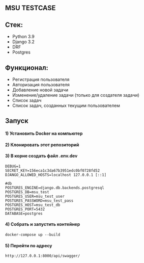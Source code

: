 ## MSU TESTCASE
## Стек:
* Python 3.9
* Django 3.2
* DRF
* Postgres
## Функционал:
* Регистрация пользователя
* Авторизация пользователя
* Добавление новой задачи
* Изменение/удаление задачи (только для создателя задачи)
* Список задач
* Список задач, созданных текущим пользователем
## Запуск
#### 1) Установить Docker на компьютер
#### 2) Клонировать этот репозиторий
#### 3) В корне создать файл .env.dev
    DEBUG=1
    SECRET_KEY=156eca1c3da67b3951edc0bf0728fd52
    DJANGO_ALLOWED_HOSTS=localhost 127.0.0.1 [::1]
    
    #db
    POSTGRES_ENGINE=django.db.backends.postgresql
    POSTGRES_DB=msu_test
    POSTGRES_USER=msu_test_user
    POSTGRES_PASSWORD=msu_test_pass
    POSTGRES_HOST=msu_test_db
    POSTGRES_PORT=5432
    DATABASE=postgres
   
#### 4) Собрать и запустить контейнер
    docker-compose up --build
#### 5) Перейти по адресу
    http://127.0.0.1:8000/api/swagger/

